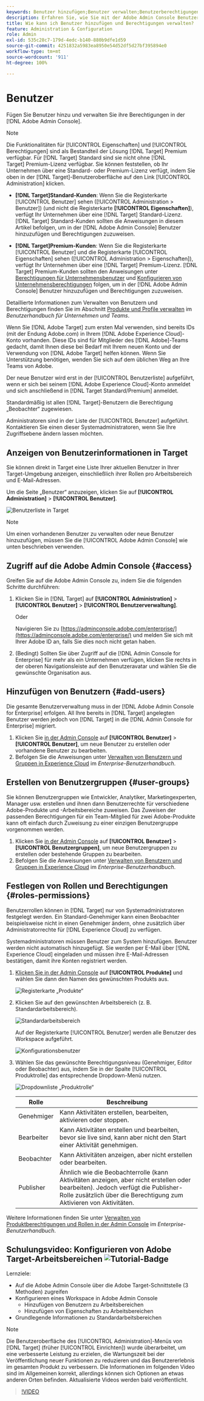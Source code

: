 ```yaml
---
keywords: Benutzer hinzufügen;Benutzer verwalten;Benutzerberechtigungen
description: Erfahren Sie, wie Sie mit der Adobe Admin Console Benutzer und deren Berechtigungen in Adobe Target verwalten können.
title: Wie kann ich Benutzer hinzufügen und Berechtigungen verwalten?
feature: Administration & Configuration
role: Admin
exl-id: 535c28c7-179d-4edc-b140-880b9dfe1d59
source-git-commit: 4251832a5983ea8950e54d52df5d27bf395894e0
workflow-type: tm+mt
source-wordcount: '911'
ht-degree: 100%

---
```


# Benutzer

Fügen Sie Benutzer hinzu und verwalten Sie ihre Berechtigungen in der [!DNL Adobe Admin Console].

>[!NOTE]
>
>Die Funktionalitäten für [!UICONTROL Eigenschaften] und [!UICONTROL Berechtigungen] sind als Bestandteil der Lösung [!DNL Target] Premium verfügbar. Für [!DNL Target] Standard sind sie nicht ohne [!DNL Target] Premium-Lizenz verfügbar.
>Sie können feststellen, ob Ihr Unternehmen über eine Standard- oder Premium-Lizenz verfügt, indem Sie oben in der [!DNL Target]-Benutzeroberfläche auf den Link [!UICONTROL Administration] klicken.
>
>* **[!DNL Target]Standard-Kunden**: Wenn Sie die Registerkarte [!UICONTROL Benutzer] sehen ([!UICONTROL Administration > Benutzer]) (und nicht die Registerkarte **[!UICONTROL Eigenschaften]**), verfügt Ihr Unternehmen über eine [!DNL Target] Standard-Lizenz. [!DNL Target] Standard-Kunden sollten die Anweisungen in diesem Artikel befolgen, um in der [!DNL Adobe Admin Console] Benutzer hinzuzufügen und Berechtigungen zuzuweisen.
>
>* **[!DNL Target]Premium-Kunden**: Wenn Sie die Registerkarte [!UICONTROL Benutzer] und die Registerkarte [!UICONTROL Eigenschaften] sehen ([!UICONTROL Administration > Eigenschaften]), verfügt Ihr Unternehmen über eine [!DNL Target] Premium-Lizenz. [!DNL Target] Premium-Kunden sollten den Anweisungen unter [Berechtigungen für Unternehmensbenutzer](/help/main/administrating-target/c-user-management/property-channel/property-channel.md) und [Konfigurieren von Unternehmensberechtigungen](/help/main/administrating-target/c-user-management/property-channel/properties-overview.md) folgen, um in der [!DNL Adobe Admin Console] Benutzer hinzuzufügen und Berechtigungen zuzuweisen.
>
>Detaillierte Informationen zum Verwalten von Benutzern und Berechtigungen finden Sie im Abschnitt [Produkte und Profile verwalten](https://helpx.adobe.com/de/enterprise/using/manage-products-and-profiles.html) im *Benutzerhandbuch für Unternehmen und Teams*.

Wenn Sie [!DNL Adobe Target] zum ersten Mal verwenden, sind bereits IDs (mit der Endung Adobe.com) in Ihrem [!DNL Adobe Experience Cloud]-Konto vorhanden. Diese IDs sind für Mitglieder des [!DNL Adobe]-Teams gedacht, damit Ihnen diese bei Bedarf mit Ihrem neuen Konto und der Verwendung von [!DNL Adobe Target] helfen können. Wenn Sie Unterstützung benötigen, wenden Sie sich auf dem üblichen Weg an Ihre Teams von Adobe.

Der neue Benutzer wird erst in der [!UICONTROL Benutzerliste] aufgeführt, wenn er sich bei seinem [!DNL Adobe Experience Cloud]-Konto anmeldet und sich anschließend in [!DNL Target Standard/Premium] anmeldet.

Standardmäßig ist allen [!DNL Target]-Benutzern die Berechtigung „Beobachter“ zugewiesen.

Administratoren sind in der Liste der [!UICONTROL Benutzer] aufgeführt. Kontaktieren Sie einen dieser Systemadministratoren, wenn Sie Ihre Zugriffsebene ändern lassen möchten.

## Anzeigen von Benutzerinformationen in Target

Sie können direkt in Target eine Liste Ihrer aktuellen Benutzer in Ihrer Target-Umgebung anzeigen, einschließlich ihrer Rollen pro Arbeitsbereich und E-Mail-Adressen.

Um die Seite „Benutzer“ anzuzeigen, klicken Sie auf **[!UICONTROL Administration]** > **[!UICONTROL Benutzer]**.

![Benutzerliste in Target](/help/main/administrating-target/c-user-management/c-user-management/assets/user-list-target.png)

>[!NOTE]
>
>Um einen vorhandenen Benutzer zu verwalten oder neue Benutzer hinzuzufügen, müssen Sie die [!UICONTROL Adobe Admin Console] wie unten beschrieben verwenden.

## Zugriff auf die Adobe Admin Console {#access}

Greifen Sie auf die Adobe Admin Console zu, indem Sie die folgenden Schritte durchführen:

1. Klicken Sie in [!DNL Target] auf **[!UICONTROL Administration]** > **[!UICONTROL Benutzer]** > **[!UICONTROL Benutzerverwaltung]**.

   Oder

   Navigieren Sie zu [https://adminconsole.adobe.com/enterprise/](https://adminconsole.adobe.com/enterprise/) und melden Sie sich mit Ihrer Adobe ID an, falls Sie dies noch nicht getan haben.

1. (Bedingt) Sollten Sie über Zugriff auf die [!DNL Admin Console for Enterprise] für mehr als ein Unternehmen verfügen, klicken Sie rechts in der oberen Navigationsleiste auf den Benutzeravatar und wählen Sie die gewünschte Organisation aus.

## Hinzufügen von Benutzern {#add-users}

Die gesamte Benutzerverwaltung muss in der [!DNL Adobe Admin Console for Enterprise] erfolgen. All Ihre bereits in [!DNL Target] angelegten Benutzer werden jedoch von [!DNL Target] in die [!DNL Admin Console for Enterprise] migriert.

1. Klicken Sie [in der Admin Console](/help/main/administrating-target/c-user-management/c-user-management/user-management.md#section_79796E0227D048F59BAE0AB02E544EBE) auf **[!UICONTROL Benutzer]** > **[!UICONTROL Benutzer]**, um neue Benutzer zu erstellen oder vorhandene Benutzer zu bearbeiten.
1. Befolgen Sie die Anweisungen unter [Verwalten von Benutzern und Gruppen in Experience Cloud](https://helpx.adobe.com/de/enterprise/using/users.html) im *Enterprise-Benutzerhandbuch*.

## Erstellen von Benutzergruppen {#user-groups}

Sie können Benutzergruppen wie Entwickler, Analytiker, Marketingexperten, Manager usw. erstellen und ihnen dann Benutzerrechte für verschiedene Adobe-Produkte und -Arbeitsbereiche zuweisen. Das Zuweisen der passenden Berechtigungen für ein Team-Mitglied für zwei Adobe-Produkte kann oft einfach durch Zuweisung zu einer einzigen Benutzergruppe vorgenommen werden.

1. Klicken Sie [in der Admin Console](/help/main/administrating-target/c-user-management/c-user-management/user-management.md#section_79796E0227D048F59BAE0AB02E544EBE) auf **[!UICONTROL Benutzer]** > **[!UICONTROL Benutzergruppen]**, um neue Benutzergruppen zu erstellen oder bestehende Gruppen zu bearbeiten.
1. Befolgen Sie die Anweisungen unter [Verwalten von Benutzern und Gruppen in Experience Cloud](https://helpx.adobe.com/enterprise/help/users.html) im *Enterprise-Benutzerhandbuch*.

## Festlegen von Rollen und Berechtigungen {#roles-permissions}

Benutzerrollen können in [!DNL Target] nur von Systemadministratoren festgelegt werden. Ein Standard-Genehmiger kann einen Beobachter beispielsweise nicht in einen Genehmiger ändern, ohne zusätzlich über Administratorrechte für [!DNL Experience Cloud] zu verfügen.

Systemadministratoren müssen Benutzer zum System hinzufügen. Benutzer werden nicht automatisch hinzugefügt. Sie werden per E-Mail über [!DNL Experience Cloud] eingeladen und müssen ihre E-Mail-Adressen bestätigen, damit ihre Konten registriert werden.

1. [Klicken Sie in der Admin Console](/help/main/administrating-target/c-user-management/c-user-management/user-management.md#section_79796E0227D048F59BAE0AB02E544EBE) auf **[!UICONTROL Produkte]** und wählen Sie dann den Namen des gewünschten Produkts aus.

   ![Registerkarte „Produkte“](/help/main/administrating-target/c-user-management/c-user-management/assets/workspace-publisher.png)

1. Klicken Sie auf den gewünschten Arbeitsbereich (z. B. Standardarbeitsbereich).

   ![Standardarbeitsbereich](/help/main/administrating-target/c-user-management/c-user-management/assets/default-workspace-new.png)

   Auf der Registerkarte [!UICONTROL Benutzer] werden alle Benutzer des Workspace aufgeführt.

   ![Konfigurationsbenutzer](/help/main/administrating-target/c-user-management/c-user-management/assets/configuration_users-new-publisher.png)

1. Wählen Sie das gewünschte Berechtigungsniveau (Genehmiger, Editor oder Beobachter) aus, indem Sie in der Spalte [!UICONTROL Produktrolle] das entsprechende Dropdown-Menü nutzen.

   ![Dropdownliste „Produktrolle“](/help/main/administrating-target/c-user-management/c-user-management/assets/product-role-new.png)

   | Rolle | Beschreibung |
   |--- |--- |
   | Genehmiger | Kann Aktivitäten erstellen, bearbeiten, aktivieren oder stoppen. |
   | Bearbeiter | Kann Aktivitäten erstellen und bearbeiten, bevor sie live sind, kann aber nicht den Start einer Aktivität genehmigen. |
   | Beobachter | Kann Aktivitäten anzeigen, aber nicht erstellen oder bearbeiten. |
   | Publisher | Ähnlich wie die Beobachterrolle (kann Aktivitäten anzeigen, aber nicht erstellen oder bearbeiten). Jedoch verfügt die Publisher-Rolle zusätzlich über die Berechtigung zum Aktivieren von Aktivitäten. |

Weitere Informationen finden Sie unter [Verwalten von Produktberechtigungen und Rollen in der Admin Console](https://helpx.adobe.com/de/enterprise/help/manage-permissions-and-roles.html) im *Enterprise-Benutzerhandbuch*.

## Schulungsvideo: Konfigurieren von Adobe Target-Arbeitsbereichen ![Tutorial-Badge](/help/main/assets/tutorial.png)

Lernziele:

* Auf die Adobe Admin Console über die Adobe Target-Schnittstelle (3 Methoden) zugreifen
* Konfigurieren eines Workspace in Adobe Admin Console
   * Hinzufügen von Benutzern zu Arbeitsbereichen
   * Hinzufügen von Eigenschaften zu Arbeitsbereichen
* Grundlegende Informationen zu Standardarbeitsbereichen

>[!NOTE]
>
>Die Benutzeroberfläche des [!UICONTROL Administration]-Menüs von [!DNL Target] (früher [!UICONTROL Einrichten]) wurde überarbeitet, um eine verbesserte Leistung zu erzielen, die Wartungszeit bei der Veröffentlichung neuer Funktionen zu reduzieren und das Benutzererlebnis im gesamten Produkt zu verbessern. Die Informationen im folgenden Video sind im Allgemeinen korrekt, allerdings können sich Optionen an etwas anderen Orten befinden. Aktualisierte Videos werden bald veröffentlicht.

>[!VIDEO](https://video.tv.adobe.com/v/19463/)
